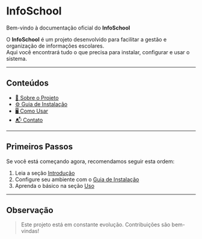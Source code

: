 #  InfoSchool

Bem-vindo à documentação oficial do **InfoSchool** 

O **InfoSchool** é um projeto desenvolvido para facilitar a gestão e organização de informações escolares.  
Aqui você encontrará tudo o que precisa para instalar, configurar e usar o sistema.

---

##  Conteúdos

- [📖 Sobre o Projeto](sobre.md)  
- [⚙️ Guia de Instalação](guia/instalacao.md)  
- [🖥️ Como Usar](guia/uso.md)  
- [📬 Contato](contato.md)  

---

##  Primeiros Passos

Se você está começando agora, recomendamos seguir esta ordem:

1. Leia a seção [Introdução](guia/introducao.md)  
2. Configure seu ambiente com o [Guia de Instalação](guia/instalacao.md)  
3. Aprenda o básico na seção [Uso](guia/uso.md)  

---

##  Observação

> Este projeto está em constante evolução. Contribuições são bem-vindas!
